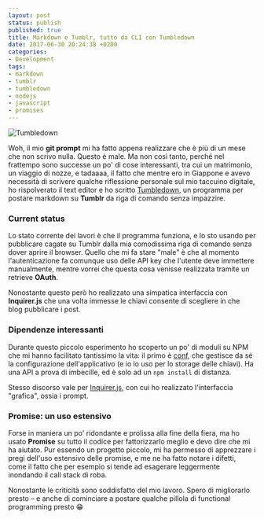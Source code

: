 ```yaml
---
layout: post
status: publish
published: true
title: Markdown e Tumblr, tutto da CLI con Tumbledown
date: 2017-06-30 20:24:38 +0200
categories:
- Development
tags:
- markdown
- tumblr
- tumbledown
- nodejs
- javascript
- promises
---
```


![Tumbledown](https://gitlab.com/dottorblaster/blog-images/raw/master/images/tumbledown.png)

Woh, il mio **git prompt** mi ha fatto appena realizzare che è più di un mese che non scrivo nulla. Questo è male. Ma non così tanto, perché nel frattempo sono successe un po' di cose interessanti, tra cui un matrimonio, un viaggio di nozze, e tadaaaa, il fatto che mentre ero in Giappone e avevo necessità di scrivere qualche riflessione personale sul mio taccuino digitale, ho rispolverato il text editor e ho scritto [Tumbledown](https://github.com/dottorblaster/tumbledown), un programma per postare markdown su **Tumblr** da riga di comando senza impazzire.

### Current status
Lo stato corrente dei lavori è che il programma funziona, e lo sto usando per pubblicare cagate su Tumblr dalla mia comodissima riga di comando senza dover aprire il browser. Quello che mi fa stare "male" è che al momento l'autenticazione fa comunque uso delle API key che l'utente deve immettere manualmente, mentre vorrei che questa cosa venisse realizzata tramite un retrieve **OAuth**.

Nonostante questo però ho realizzato una simpatica interfaccia con **Inquirer.js** che una volta immesse le chiavi consente di scegliere in che blog pubblicare i post.

### Dipendenze interessanti
Durante questo piccolo esperimento ho scoperto un po' di moduli su NPM che mi hanno facilitato tantissimo la vita: il primo è [conf](https://github.com/sindresorhus/conf), che gestisce da sé la configurazione dell'applicativo (e io lo uso per lo storage delle chiavi). Ha una API a prova di imbecille, ed è solo ad un `npm install` di distanza.

Stesso discorso vale per [Inquirer.js](https://github.com/SBoudrias/Inquirer.js/), con cui ho realizzato l'interfaccia "grafica", ossia i prompt.

### Promise: un uso estensivo
Forse in maniera un po' ridondante e prolissa alla fine della fiera, ma ho usato **Promise** su tutto il codice per fattorizzarlo meglio e devo dire che mi ha aiutato. Pur essendo un progetto piccolo, mi ha permesso di apprezzare i pregi dell'uso estensivo delle promise, e me ne ha fatto notare i difetti, come il fatto che per esempio si tende ad esagerare leggermente inondando il call stack di roba.

Nonostante le criticità sono soddisfatto del mio lavoro. Spero di migliorarlo presto – e anche di cominciare a postare qualche pillola di functional programming presto 😁
